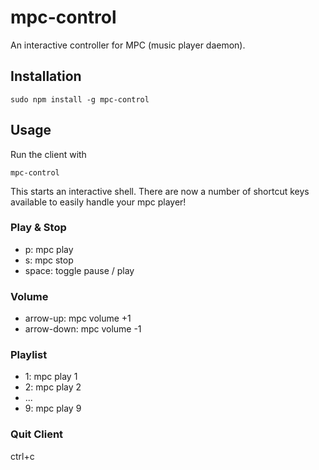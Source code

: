 # mpc-control

An interactive controller for MPC (music player daemon).

## Installation

```
sudo npm install -g mpc-control
```

## Usage

Run the client with

```
mpc-control
```

This starts an interactive shell.
There are now a number of shortcut keys available to easily handle your mpc player!

### Play & Stop

- p: mpc play
- s: mpc stop
- space: toggle pause / play

### Volume

- arrow-up: mpc volume +1
- arrow-down: mpc volume -1

### Playlist

- 1: mpc play 1
- 2: mpc play 2
- ...
- 9: mpc play 9

### Quit Client

ctrl+c
